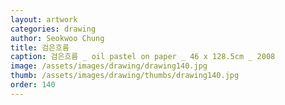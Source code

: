 ```yaml
---
layout: artwork
categories: drawing
author: Seokwoo Chung
title: 검은흐름
caption: 검은흐름 _ oil pastel on paper _ 46 x 128.5cm _ 2008
image: /assets/images/drawing/drawing140.jpg
thumb: /assets/images/drawing/thumbs/drawing140.jpg
order: 140
---
```

